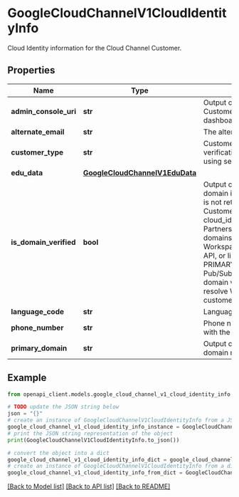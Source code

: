 # GoogleCloudChannelV1CloudIdentityInfo

Cloud Identity information for the Cloud Channel Customer.

## Properties

Name | Type | Description | Notes
------------ | ------------- | ------------- | -------------
**admin_console_uri** | **str** | Output only. URI of Customer&#39;s Admin console dashboard. | [optional] [readonly] 
**alternate_email** | **str** | The alternate email. | [optional] 
**customer_type** | **str** | CustomerType indicates verification type needed for using services. | [optional] 
**edu_data** | [**GoogleCloudChannelV1EduData**](GoogleCloudChannelV1EduData.md) |  | [optional] 
**is_domain_verified** | **bool** | Output only. Whether the domain is verified. This field is not returned for a Customer&#39;s cloud_identity_info resource. Partners can use the domains.get() method of the Workspace SDK&#39;s Directory API, or listen to the PRIMARY_DOMAIN_VERIFIED Pub/Sub event in to track domain verification of their resolve Workspace customers. | [optional] [readonly] 
**language_code** | **str** | Language code. | [optional] 
**phone_number** | **str** | Phone number associated with the Cloud Identity. | [optional] 
**primary_domain** | **str** | Output only. The primary domain name. | [optional] [readonly] 

## Example

```python
from openapi_client.models.google_cloud_channel_v1_cloud_identity_info import GoogleCloudChannelV1CloudIdentityInfo

# TODO update the JSON string below
json = "{}"
# create an instance of GoogleCloudChannelV1CloudIdentityInfo from a JSON string
google_cloud_channel_v1_cloud_identity_info_instance = GoogleCloudChannelV1CloudIdentityInfo.from_json(json)
# print the JSON string representation of the object
print(GoogleCloudChannelV1CloudIdentityInfo.to_json())

# convert the object into a dict
google_cloud_channel_v1_cloud_identity_info_dict = google_cloud_channel_v1_cloud_identity_info_instance.to_dict()
# create an instance of GoogleCloudChannelV1CloudIdentityInfo from a dict
google_cloud_channel_v1_cloud_identity_info_from_dict = GoogleCloudChannelV1CloudIdentityInfo.from_dict(google_cloud_channel_v1_cloud_identity_info_dict)
```
[[Back to Model list]](../README.md#documentation-for-models) [[Back to API list]](../README.md#documentation-for-api-endpoints) [[Back to README]](../README.md)


